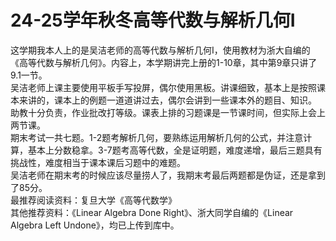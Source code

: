 # 24-25学年秋冬高等代数与解析几何Ⅰ
这学期我本人上的是吴洁老师的高等代数与解析几何Ⅰ，使用教材为浙大自编的《高等代数与解析几何》。内容上，本学期讲完上册的1-10章，其中第9章只讲了9.1一节。<br>
吴洁老师上课主要使用平板手写投屏，偶尔使用黑板。讲课细致，基本上是按照课本来讲的，课本上的例题一道道讲过去，偶尔会讲到一些课本外的题目、知识。<br>
助教十分负责，作业批改打等级。课表上排的习题课是一节课时间，但实际上会上两节课。<br>
期末考试一共七题。1-2题考解析几何，要熟练运用解析几何的公式，并注意计算，基本上分数稳拿。3-7题考高等代数，全是证明题，难度递增，最后三题具有挑战性，难度相当于课本课后习题中的难题。<br>
吴洁老师在期末考的时候应该尽量捞人了，我期末考最后两题都是伪证，还是拿到了85分。<br>
最推荐阅读资料：复旦大学《高等代数学》<br>
其他推荐资料：《Linear Algebra Done Right》、浙大同学自编的《Linear Algebra Left Undone》，均已上传到库中。<br>
